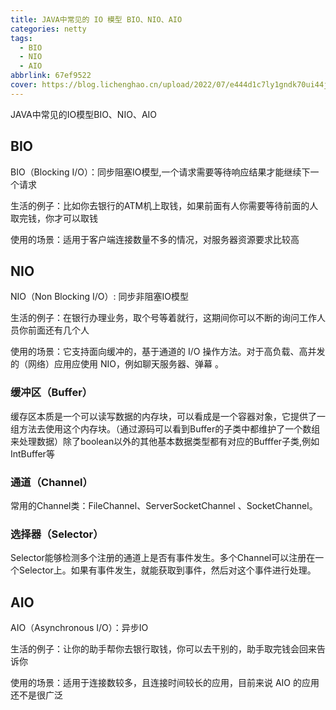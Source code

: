 ```yaml
---
title: JAVA中常见的 IO 模型 BIO、NIO、AIO
categories: netty
tags:
  - BIO
  - NIO
  - AIO
abbrlink: 67ef9522
cover: https://blog.lichenghao.cn/upload/2022/07/e444d1c7ly1gndk70ui44j20gg09oq45.jpg
---
```




JAVA中常见的IO模型BIO、NIO、AIO

## BIO

BIO（Blocking I/O）：同步阻塞IO模型,一个请求需要等待响应结果才能继续下一个请求

生活的例子：比如你去银行的ATM机上取钱，如果前面有人你需要等待前面的人取完钱，你才可以取钱

使用的场景：适用于客户端连接数量不多的情况，对服务器资源要求比较高

## NIO

NIO（Non Blocking I/O）: 同步非阻塞IO模型

生活的例子：在银行办理业务，取个号等着就行，这期间你可以不断的询问工作人员你前面还有几个人

使用的场景：它支持面向缓冲的，基于通道的 I/O 操作方法。对于高负载、高并发的（网络）应用应使用 NIO，例如聊天服务器、弹幕 。

### 缓冲区（Buffer）

缓存区本质是一个可以读写数据的内存块，可以看成是一个容器对象，它提供了一组方法去使用这个内存块。（通过源码可以看到Buffer的子类中都维护了一个数组来处理数据）除了boolean以外的其他基本数据类型都有对应的Bufffer子类,例如IntBuffer等

### 通道（Channel）

常用的Channel类：FileChannel、ServerSocketChannel 、SocketChannel。

### 选择器（Selector）

Selector能够检测多个注册的通道上是否有事件发生。多个Channel可以注册在一个Selector上。如果有事件发生，就能获取到事件，然后对这个事件进行处理。



## AIO

AIO（Asynchronous I/O）：异步IO

生活的例子：让你的助手帮你去银行取钱，你可以去干别的，助手取完钱会回来告诉你

使用的场景：适用于连接数较多，且连接时间较长的应用，目前来说 AIO 的应用还不是很广泛

